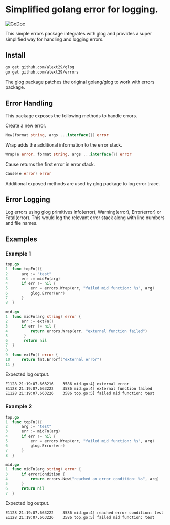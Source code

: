 # Simplified golang error for logging.
[![GoDoc](https://godoc.org/github.com/alext29/errors?status.svg)](https://godoc.org/github.com/alext29/errors)

This simple errors package integrates with glog and provides a super simplified way for handling and logging errors.

## Install

```bash
go get github.com/alext29/glog
go get github.com/alext29/errors
```
The glog package patches the original golang/glog to work with errors package.

## Error Handling

This package exposes the following methods to handle errors.

Create a new error.
```go
New(format string, args ...interface{}) error
```

Wrap adds the additional information to the error stack.
```go
Wrap(e error, format string, args ...interface{}) error
```

Cause returns the first error in error stack.
```go
Cause(e error) error
```
Additional exposed methods are used by glog package to log error trace.

## Error Logging

Log errors using glog primitives Info(error), Warning(error), Error(error) or Fatal(error). This would log the relevant error stack along with line numbers and file names.

## Examples

### Example 1

```go
top.go
1  func topFn(){
2      arg := "test"
3      err := midFn(arg)
4      if err != nil {
5          err = errors.Wrap(err, "failed mid function: %s", arg)
6          glog.Error(err)
7      }
8  }

mid.go
1  func midFn(arg string) error {
2      err := extFn()
3      if err != nil {
4          return errors.Wrap(err, "external function failed")
5       }
6       return nil
7  }
8
9  func extFn() error {
10     return fmt.Errorf("external error")
11 }
```
Expected log output.
```bash
E1128 21:19:07.663216    3586 mid.go:4] external error
E1128 21:19:07.663222    3586 mid.go:4] external function failed
E1128 21:19:07.663226    3586 top.go:5] failed mid function: test
```

### Example 2

```go
top.go
1  func topFn(){
2      arg := "test"
3      err := midFn(arg)
4      if err != nil {
5          err = errors.Wrap(err, "failed mid function: %s", arg)
6          glog.Error(err)
7      }
8  }

mid.go
1  func midFn(arg string) error {
3      if errorCondition {
4          return errors.New("reached an error condition: %s", arg)
5      }
6      return nil
7  }
```
Expected log output.
```bash
E1128 21:19:07.663222    3586 mid.go:4] reached error condition: test
E1128 21:19:07.663226    3586 top.go:5] failed mid function: test
```

